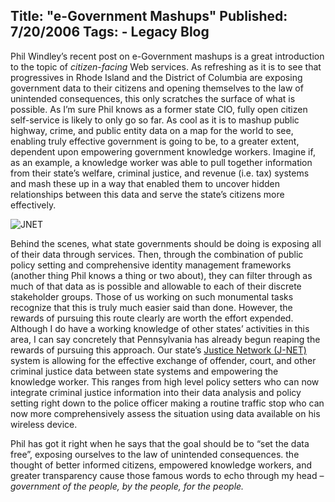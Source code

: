 Title: "e-Government Mashups"
Published: 7/20/2006
Tags:
    - Legacy Blog
---
Phil Windley’s recent post on e-Government mashups is a great introduction to the topic of <i>citizen-facing</i> Web services. As refreshing as it is to see that progressives in Rhode Island and the District of Columbia are exposing government data to their citizens and opening themselves to the law of unintended consequences, this only scratches the surface of what is possible. As I’m sure Phil knows as a former state CIO, fully open citizen self-service is likely to only go so far. As cool as it is to mashup public highway, crime, and public entity data on a map for the world to see, enabling truly effective government is going to be, to a greater extent, dependent upon empowering government knowledge workers. Imagine if, as an example, a knowledge worker was able to pull together information from their state’s welfare, criminal justice, and revenue (i.e. tax) systems and mash these up in a way that enabled them to uncover hidden relationships between this data and serve the state’s citizens more effectively.

![JNET](http://s3.beckshome.com/20060720-JNET.jpg)

Behind the scenes, what state governments should be doing is exposing all of their data through services. Then, through the combination of public policy setting and comprehensive identity management frameworks (another thing Phil knows a thing or two about), they can filter through as much of that data as is possible and allowable to each of their discrete stakeholder groups. Those of us working on such monumental tasks recognize that this is truly much easier said than done. However, the rewards of pursuing this route clearly are worth the effort expended. Although I do have a working knowledge of other states’ activities in this area, I can say concretely that Pennsylvania has already begun reaping the rewards of pursuing this approach. Our state’s [Justice Network (J-NET)](https://www.pajnet.pa.gov/Pages/default.aspx) system is allowing for the effective exchange of offender, court, and other criminal justice data between state systems and empowering the knowledge worker. This ranges from high level policy setters who can now integrate criminal justice information into their data analysis and policy setting right down to the police officer making a routine traffic stop who can now more comprehensively assess the situation using data available on his wireless device.

Phil has got it right when he says that the goal should be to “set the data free”, exposing ourselves to the law of unintended consequences. the thought of better informed citizens, empowered knowledge workers, and greater transparency cause those famous words to echo through my head – <i>government of the people, by the people, for the people.</i>